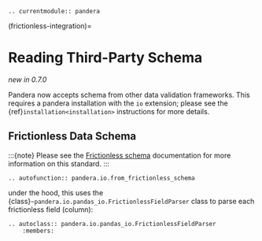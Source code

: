 ```{eval-rst}
.. currentmodule:: pandera
```

(frictionless-integration)=

# Reading Third-Party Schema

*new in 0.7.0*

Pandera now accepts schema from other data validation frameworks. This requires
a pandera installation with the `io` extension; please see the
{ref}`installation<installation>` instructions for more details.

## Frictionless Data Schema

:::{note}
Please see the
[Frictionless schema](https://specs.frictionlessdata.io/table-schema/)
documentation for more information on this standard.
:::

```{eval-rst}
.. autofunction:: pandera.io.from_frictionless_schema
```

under the hood, this uses the {class}`~pandera.io.pandas_io.FrictionlessFieldParser` class
to parse each frictionless field (column):

```{eval-rst}
.. autoclass:: pandera.io.pandas_io.FrictionlessFieldParser
    :members:
```
